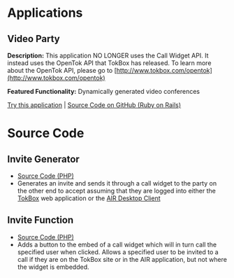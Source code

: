 # Applications #
## Video Party ##
**Description:** This application NO LONGER uses the Call Widget API. It instead uses the OpenTok API that TokBox has released. To learn more about the OpenTok API, please go to [http://www.tokbox.com/opentok](http://www.tokbox.com/opentok)

**Featured Functionality:** Dynamically generated video conferences

<a href='http://opentok-videoparty.heroku.com/'>Try this application</a> | <a href='https://github.com/monvural/Rails3---Video-Party'>Source Code on GitHub (Ruby on Rails)</a>

# Source Code #
## Invite Generator ##
  * <a href='http://tokboxapi.googlecode.com/files/inviteGenerator.zip'>Source Code (PHP)</a>
  * Generates an invite and sends it through a call widget to the party on the other end to accept assuming that they are logged into either the <a href='http://www.tokbox.com'>TokBox</a> web application or the <a href='http://www.tokbox.com/view/downloads'>AIR Desktop Client</a>

## Invite Function ##
  * <a href='http://code.google.com/p/tokboxapi/downloads/detail?name=invitefunction.zip&can=2&q='>Source Code (PHP)</a>
  * Adds a button to the embed of a call widget which will in turn call the specified user when clicked. Allows a specified user to be invited to a call if they are on the TokBox site or in the AIR application, but not where the widget is embedded.